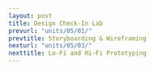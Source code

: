 ```yaml
---
layout: post
title: Design Check-In Lab
prevurl: "units/05/01/"
prevtitle: Storyboarding & Wireframing
nexturl: "units/05/03/"
nexttitle: Lo-Fi and Hi-Fi Prototyping
---
```

